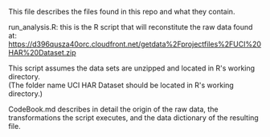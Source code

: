 This file describes the files found in this repo and what they contain.

run_analysis.R: this is the R script that will reconstitute the raw data found at:
https://d396qusza40orc.cloudfront.net/getdata%2Fprojectfiles%2FUCI%20HAR%20Dataset.zip 

This script assumes the data sets are unzipped and located in R's working directory.  
(The folder name UCI HAR Dataset should be located in R's working directory.)

CodeBook.md describes in detail the origin of the raw data, the transformations the script
executes, and the data dictionary of the resulting file.